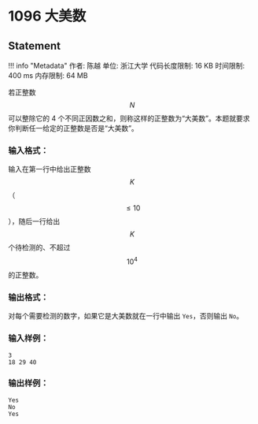 
# 1096 大美数

## Statement

!!! info "Metadata"
    作者: 陈越
    单位: 浙江大学
    代码长度限制: 16 KB
    时间限制: 400 ms
    内存限制: 64 MB

若正整数 $$N$$ 可以整除它的 4 个不同正因数之和，则称这样的正整数为“大美数”。本题就要求你判断任一给定的正整数是否是“大美数”。

### 输入格式：

输入在第一行中给出正整数 $$K$$（$$\le 10$$），随后一行给出 $$K$$ 个待检测的、不超过 $$10^4$$ 的正整数。

### 输出格式：

对每个需要检测的数字，如果它是大美数就在一行中输出 `Yes`，否则输出 `No`。

### 输入样例：
```plaintext
3
18 29 40
```

### 输出样例：
```plaintext
Yes
No
Yes
```


